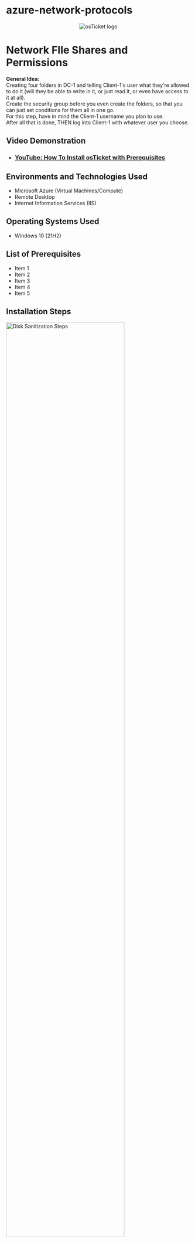 # azure-network-protocols

<p align="center">
<img src="https://i.imgur.com/Clzj7Xs.png" alt="osTicket logo"/>
</p>

<h1>Network FIle Shares and Permissions </h1>
<strong> General Idea: </strong><br>
Creating four folders in DC-1 and telling Client-1's user what they're allowed to do it (will they be able to write in it, or just read it, or even have access to it at all). <br>
Create the security group before you even create the folders, so that you can just set conditions for them all in one go. <br>
For this step, have in mind the Client-1 username you plan to use. <br>
After all that is done, THEN log into Client-1 with whatever user you choose. <br>

<h2>Video Demonstration</h2>

- ### [YouTube: How To Install osTicket with Prerequisites](https://www.youtube.com)

<h2>Environments and Technologies Used</h2>

- Microsoft Azure (Virtual Machines/Compute)
- Remote Desktop
- Internet Information Services (IIS)

<h2>Operating Systems Used </h2>

- Windows 10</b> (21H2)

<h2>List of Prerequisites</h2>

- Item 1
- Item 2
- Item 3
- Item 4
- Item 5

<h2>Installation Steps</h2>

<p>
<img src="https://i.imgur.com/DJmEXEB.png" height="80%" width="80%" alt="Disk Sanitization Steps"/>
</p>
<p>
<strong> Simplified version <br>
- Log into DC-1 as mydomain.com\jane_admin <br>
- In DC-1: <br></strong>
Active Directory Users and Computers > Right click "mydomain.com" > Hover over "New" > Click "Organizational Unit" > Name it "_SECURITY_GROUPS" > Then add ACCOUNTANTS inside of it (Right click white space + New + Group)
  <br>
&nbsp; - Create security group called Accountants <br>
&nbsp;&nbsp; - First you have to create an OU (_SECURITY_GROUPS) <br>
&nbsp;&nbsp; - Then add ACCOUNTANTS inside of it (Right click + New + Group] <br>
&nbsp; - Make <someuser> a member of the “ACCOUNTANTS”  Security Group <em>find instructions for this</em>
  <br>
- <strong> (Still in DC-1) Create 4 folders in C:\ drive <br></strong>
&nbsp;&nbsp; - “read-access”, “write-access”, “no-access”, “accounting” <br>
- <strong> Set the following permissions: </strong><br>
&nbsp;&nbsp; - Right click folder > Properties> Sharing tab> Share> Type in full name of group (ex: "domain users" vs "domain"> Add> Set permission level> Share <br>
<strong> Folder: “read-access”, Group: “Domain Users”, Permission: “Read” </strong><br>
<strong> Mnemonic: </strong> D. U. read  <br>
<strong> Folder: “write-access”,  Group: “Domain Users”, Permissions: “Read/Write” </strong><br>
<strong> Mnemonic: </strong> D.U. read or write <br>
<strong> Folder: “no-access”, Group: “Domain Admins”, “Permissions: “Read/Write” </strong><br>
<strong> Mnemonic: </strong> DAd I no READ OR WRITE <br>
<strong> Folder: “accounting”, Group: “ACCOUNTANTS”, Permissions: “Read/Write” </strong><br>
<strong> Mnemonic: </strong> ACCOUNTANTS READ & WRITE <br>
- <strong>Sign back into Client-1 as <someuser> and try to access the “accounting” share in \\DC-1\ - Does it work now? </strong><br>
</p>
</p>
<p>

</p>


<p>
<img src="https://i.imgur.com/DJmEXEB.png" height="80%" width="80%" alt="Disk Sanitization Steps"/>
</p>
<p>
Lorem ipsum dolor sit amet, consectetur adipiscing elit, sed do eiusmod tempor incididunt ut labore et dolore magna aliqua. Ut enim ad minim veniam, quis nostrud exercitation ullamco laboris nisi ut aliquip ex ea commodo consequat. Duis aute irure dolor iSFn reprehenderit in voluptate velit esse cillum dolore eu fugiat nulla pariatur.
</p>
<br />

<p>
<img src="https://i.imgur.com/DJmEXEB.png" height="80%" width="80%" alt="Disk Sanitization Steps"/>
</p>
<p>
Lorem ipsum dolor sit amet, consectetur adipiscing elit, sed do eiusmod tempor incididunt ut labore et dolore magna aliqua. Ut enim ad minim veniam, quis nostrud exercitation ullamco laboris nisi ut aliquip ex ea commodo consequat. Duis aute irure dolor in reprehenderit in voluptate velit esse cillum dolore eu fugiat nulla pariatur.
</p>
<br />

